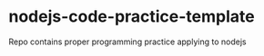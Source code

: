 nodejs-code-practice-template
=============================

Repo  contains proper programming practice applying to nodejs
